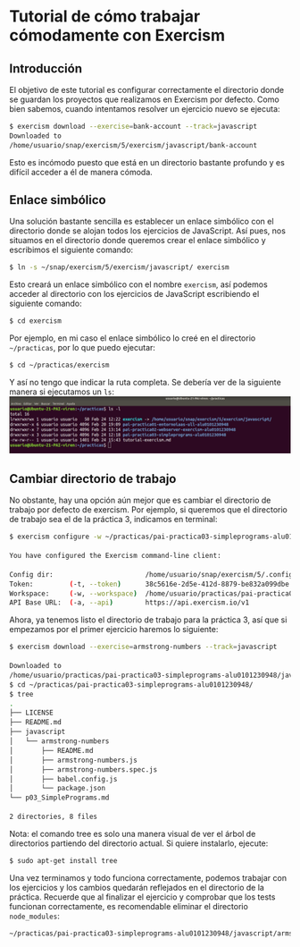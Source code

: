 # Tutorial de cómo trabajar cómodamente con Exercism
## Introducción
El objetivo de este tutorial es configurar correctamente el directorio donde se guardan los proyectos que realizamos en Exercism por defecto. Como bien sabemos, cuando intentamos resolver un ejercicio nuevo se ejecuta:
``` bash
$ exercism download --exercise=bank-account --track=javascript
Downloaded to
/home/usuario/snap/exercism/5/exercism/javascript/bank-account
```
Esto es incómodo puesto que está en un directorio bastante profundo y es difícil acceder a él de manera cómoda.
## Enlace simbólico
Una solución bastante sencilla es establecer un enlace simbólico con el directorio donde se alojan todos los ejercicios de JavaScript. Así pues, nos situamos en el directorio donde queremos crear el enlace simbólico y escribimos el siguiente comando:
``` bash
$ ln -s ~/snap/exercism/5/exercism/javascript/ exercism
```
Esto creará un enlace simbólico con el nombre `exercism`, así podemos acceder al directorio con los ejercicios de JavaScript escribiendo el siguiente comando:
``` bash
$ cd exercism
```
Por ejemplo, en mi caso el enlace simbólico lo creé en el directorio `~/practicas`, por lo que puedo ejecutar:
``` bash
$ cd ~/practicas/exercism
```
Y así no tengo que indicar la ruta completa. Se debería ver de la siguiente manera si ejecutamos un `ls`:
![ls enlace simbólico](enlace-simbolico-ls.png)
## Cambiar directorio de trabajo 
No obstante, hay una opción aún mejor que es cambiar el directorio de trabajo por defecto de exercism. Por ejemplo, si queremos que el directorio de trabajo sea el de la práctica 3, indicamos en terminal:
``` bash
$ exercism configure -w ~/practicas/pai-practica03-simpleprograms-alu0101230948/

You have configured the Exercism command-line client:

Config dir:                       /home/usuario/snap/exercism/5/.config/exercism
Token:         (-t, --token)      38c5616e-2d5e-412d-8879-be832a099dbe
Workspace:     (-w, --workspace)  /home/usuario/practicas/pai-practica03-simpleprograms-alu0101230948
API Base URL:  (-a, --api)        https://api.exercism.io/v1
```
Ahora, ya tenemos listo el directorio de trabajo para la práctica 3, así que si empezamos por el primer ejercicio haremos lo siguiente:
``` bash
$ exercism download --exercise=armstrong-numbers --track=javascript

Downloaded to
/home/usuario/practicas/pai-practica03-simpleprograms-alu0101230948/javascript/armstrong-numbers
$ cd ~/practicas/pai-practica03-simpleprograms-alu0101230948/
$ tree
.
├── LICENSE
├── README.md
├── javascript
│   └── armstrong-numbers
│       ├── README.md
│       ├── armstrong-numbers.js
│       ├── armstrong-numbers.spec.js
│       ├── babel.config.js
│       └── package.json
└── p03_SimplePrograms.md

2 directories, 8 files
```

Nota: el comando tree es solo una manera visual de ver el árbol de directorios partiendo del directorio actual. Si quiere instalarlo, ejecute:
``` bash
$ sudo apt-get install tree
```

Una vez terminamos y todo funciona correctamente, podemos trabajar con los ejercicios y los cambios quedarán reflejados en el directorio de la práctica. Recuerde que al finalizar el ejercicio y comprobar que los tests funcionan correctamente, es recomendable eliminar el directorio `node_modules`:
``` bash
~/practicas/pai-practica03-simpleprograms-alu0101230948/javascript/armstrong-numbers$ rm -rf node_modules
```